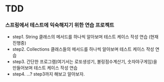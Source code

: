 # TDD

### 스프링에서 테스트에 익숙해지기 위한 연습 프로젝트
- step1. String 클래스의 메서드를 하나씩 알아보며 테스트 케이스 작성 연습 (현재 진행중)
- step2. Collections 클래스들의 메서드를 하나씩 알아보며 테스트 케이스 작성 연습
- step3. 간단한 프로그램(여기서는 로또생성기, 볼링점수계산기, 숫자야구게임)을 만들어보며 테스트 케이스 작성 연습
- step4. ...? step3까지 해보고 알아보자.
